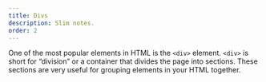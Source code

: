```yaml
---
title: Divs
description: Slim notes.
order: 2
---
```


One of the most popular elements in HTML is the `<div>` element. `<div>` is short for “division” or a container that divides the page into sections. These sections are very useful for grouping elements in your HTML together.
